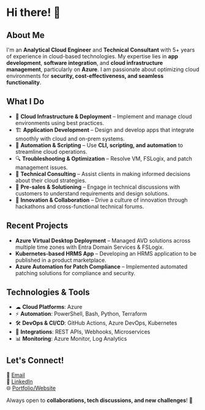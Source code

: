 # Hi there! 👋

## About Me
I'm an **Analytical Cloud Engineer** and **Technical Consultant** with 5+ years of experience in cloud-based technologies. My expertise lies in **app development**, **software integration**, and **cloud infrastructure management**, particularly on **Azure**. I am passionate about optimizing cloud environments for **security, cost-effectiveness, and seamless functionality**.

## What I Do
- 🚀 **Cloud Infrastructure & Deployment** – Implement and manage cloud environments using best practices.
- 🏗 **Application Development** – Design and develop apps that integrate smoothly with cloud and on-prem systems.
- 🔄 **Automation & Scripting** – Use **CLI, scripting, and automation** to streamline cloud operations.
- 🔍 **Troubleshooting & Optimization** – Resolve VM, FSLogix, and patch management issues.
- 🎯 **Technical Consulting** – Assist clients in making informed decisions about their cloud strategies.
- 🤝 **Pre-sales & Solutioning** – Engage in technical discussions with customers to understand requirements and design solutions.
- 🎨 **Innovation & Collaboration** – Drive a culture of innovation through hackathons and cross-functional technical forums.

## Recent Projects
- **Azure Virtual Desktop Deployment** – Managed AVD solutions across multiple time zones with Entra Domain Services & FSLogix.
- **Kubernetes-based HRMS App** – Developing an HRMS application to be published in a product marketplace.
- **Azure Automation for Patch Compliance** – Implemented automated patching solutions for compliance and security.

## Technologies & Tools
- ☁ **Cloud Platforms**: Azure
- ⚡ **Automation**: PowerShell, Bash, Python, Terraform
- 🛠 **DevOps & CI/CD**: GitHub Actions, Azure DevOps, Kubernetes
- 🔗 **Integrations**: REST APIs, Webhooks, Microservices
- 📊 **Monitoring**: Azure Monitor, Log Analytics

## Let's Connect!
📧 [Email](mailto:your.email@example.com)  
💼 [LinkedIn](https://www.linkedin.com/in/your-profile)  
🌐 [Portfolio/Website](https://yourwebsite.com)  

Always open to **collaborations, tech discussions, and new challenges**! 🚀

